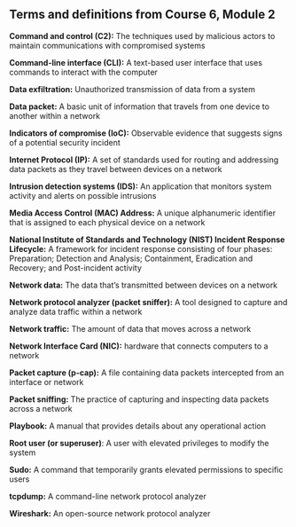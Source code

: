 ## **Terms and definitions from Course 6, Module 2**

**Command and control (C2):** The techniques used by malicious actors to maintain communications with compromised systems

**Command-line interface (CLI):** A text-based user interface that uses commands to interact with the computer

**Data exfiltration:** Unauthorized transmission of data from a system

**Data packet:** A basic unit of information that travels from one device to another within a network

**Indicators of compromise (IoC):** Observable evidence that suggests signs of a potential security incident

**Internet Protocol (IP):** A set of standards used for routing and addressing data packets as they travel between devices on a network

**Intrusion detection systems (IDS):** An application that monitors system activity and alerts on possible intrusions

**Media Access Control (MAC) Address:** A unique alphanumeric identifier that is assigned to each physical device on a network

**National Institute of Standards and Technology (NIST) Incident Response Lifecycle:** A framework for incident response consisting of four phases: Preparation; Detection and Analysis; Containment, Eradication and Recovery; and Post-incident activity

**Network data:** The data that’s transmitted between devices on a network 

**Network protocol analyzer (packet sniffer):** A tool designed to capture and analyze data traffic within a network

**Network traffic:** The amount of data that moves across a network 

**Network Interface Card (NIC):** hardware that connects computers to a network

**Packet capture (p-cap):** A file containing data packets intercepted from an interface or network

**Packet sniffing:** The practice of capturing and inspecting data packets across a network

**Playbook:** A manual that provides details about any operational action

**Root user (or superuser)**: A user with elevated privileges to modify the system

**Sudo:** A command that temporarily grants elevated permissions to specific users

**tcpdump:** A command-line network protocol analyzer

**Wireshark:** An open-source network protocol analyzer